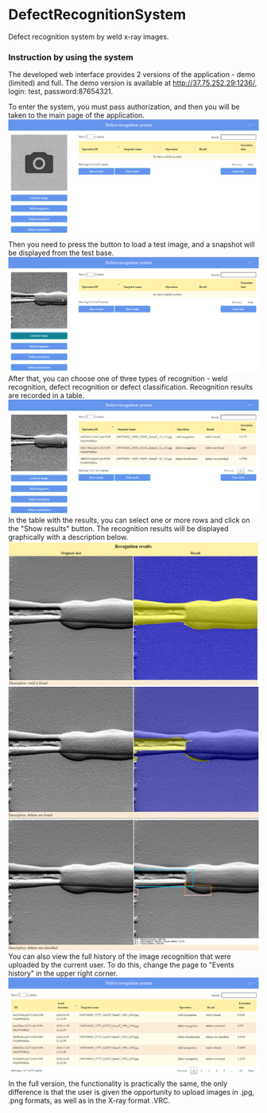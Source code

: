 # DefectRecognitionSystem
Defect recognition system by weld x-ray images.
### Instruction by using the system
The developed web interface provides 2 versions of the application - demo (limited) and full. The demo version is available at http://37.75.252.29:1236/, login: test, password:87654321.

To enter the system, you must pass authorization, and then you will be taken to the main page of the application.
![](https://github.com/NastyaMittseva/DefectRecognitionSystem/blob/master/screens/main.png)
Then you need to press the button to load a test image, and a snapshot will be displayed from the test base.
![](https://github.com/NastyaMittseva/DefectRecognitionSystem/blob/master/screens/load_image.png)
After that, you can choose one of three types of recognition - weld recognition, defect recognition or defect classification. Recognition results are recorded in a table.
![](https://github.com/NastyaMittseva/DefectRecognitionSystem/blob/master/screens/results.png)
In the table with the results, you can select one or more rows and click on the "Show results" button. The recognition results will be displayed graphically with a description below. 
![](https://github.com/NastyaMittseva/DefectRecognitionSystem/blob/master/screens/weld_recognition.png)
![](https://github.com/NastyaMittseva/DefectRecognitionSystem/blob/master/screens/defect_recognition.png)
![](https://github.com/NastyaMittseva/DefectRecognitionSystem/blob/master/screens/defect_classification.png)
You can also view the full history of the image recognition that were uploaded by the current user. To do this, change the page to "Events history" in the upper right corner.
![](https://github.com/NastyaMittseva/DefectRecognitionSystem/blob/master/screens/history.png)
In the full version, the functionality is practically the same, the only difference is that the user is given the opportunity to upload images in .jpg, .png formats, as well as in the X-ray format .VRC.